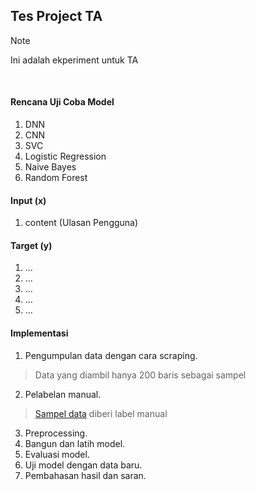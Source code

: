 ## Tes Project TA

> [!NOTE]  
> Ini adalah ekperiment untuk TA  

<br>

#### Rencana Uji Coba Model  
1. DNN  
2. CNN
3. SVC
4. Logistic Regression
5. Naive Bayes
6. Random Forest

#### Input (x)
1. content (Ulasan Pengguna)

#### Target (y)
1. ...  
2. ...  
3. ...
4. ...  
5. ...


#### Implementasi
1. Pengumpulan data dengan cara scraping. 
> Data yang diambil hanya 200 baris sebagai sampel

2. Pelabelan manual.
> [Sampel data](https://docs.google.com/spreadsheets/d/1ICyXwX72Pkr90D9MvayznOExQgLA_lth_kK8V_3SP3U/edit?usp=sharing) diberi label manual
3. Preprocessing.
4. Bangun dan latih model.
5. Evaluasi model.
6. Uji model dengan data baru.
7. Pembahasan hasil dan saran.
